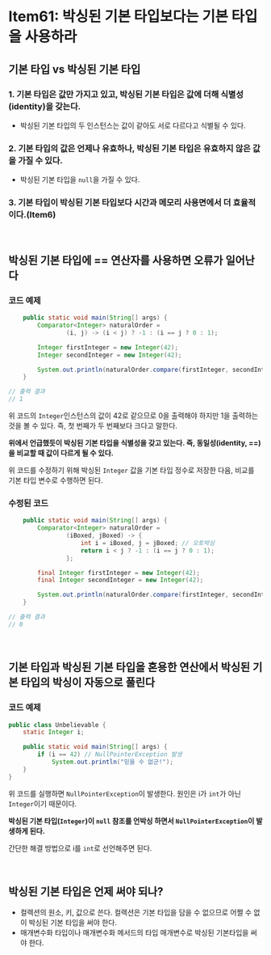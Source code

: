 # Item61: 박싱된 기본 타입보다는 기본 타입을 사용하라

## 기본 타입 vs 박싱된 기본 타입

### 1. 기본 타입은 값만 가지고 있고, 박싱된 기본 타입은 값에 더해 식별성(identity)을 갖는다.

- 박싱된 기본 타입의 두 인스턴스는 값이 같아도 서로 다르다고 식별될 수 있다.

### 2. 기본 타입의 값은 언제나 유효하나, 박싱된 기본 타입은 유효하지 않은 값을 가질 수 있다.

- 박싱된 기본 타입을 `null`을 가질 수 있다.

### 3. 기본 타입이 박싱된 기본 타입보다 시간과 메모리 사용면에서 더 효율적이다.(Item6)

</br >

## 박싱된 기본 타입에 == 연산자를 사용하면 오류가 일어난다

### 코드 예제

~~~java
    public static void main(String[] args) {
        Comparator<Integer> naturalOrder =
                (i, j) -> (i < j) ? -1 : (i == j ? 0 : 1);

        Integer firstInteger = new Integer(42);
        Integer secondInteger = new Integer(42);

        System.out.println(naturalOrder.compare(firstInteger, secondInteger));
    }

// 출력 결과
// 1
~~~

위 코드의 `Integer`인스턴스의 값이 42로 같으므로 0을 출력해야 하지만 1을 출력하는 것을 볼 수 있다. 즉, 첫 번째가 두 번째보다 크다고 말한다.

**위에서 언급했듯이 박싱된 기본 타입을 식별성을 갖고 있는다. 즉, 동일성(identity, ==)을 비교할 때 값이 다르게 될 수 있다.**

위 코드를 수정하기 위해 박싱된 `Integer` 값을 기본 타입 정수로 저장한 다음, 비교를 기본 타입 변수로 수행하면 된다.

### 수정된 코드

~~~java
    public static void main(String[] args) {
        Comparator<Integer> naturalOrder =
                (iBoxed, jBoxed) -> {
                    int i = iBoxed, j = jBoxed; // 오토박싱
                    return i < j ? -1 : (i == j ? 0 : 1);
                };

        final Integer firstInteger = new Integer(42);
        final Integer secondInteger = new Integer(42);

        System.out.println(naturalOrder.compare(firstInteger, secondInteger));
    }

// 출력 결과
// 0
~~~

</br >

## 기본 타입과 박싱된 기본 타입을 혼용한 연산에서 박싱된 기본 타입의 박싱이 자동으로 풀린다

### 코드 예제

~~~java
public class Unbelievable {
    static Integer i;

    public static void main(String[] args) {
        if (i == 42) // NullPointerException 발생
            System.out.println("믿을 수 없군!");
    }
}
~~~

위 코드를 실행하면 `NullPointerException`이 발생한다. 원인은 i가 `int`가 아닌 `Integer`이기 때문이다.

**박싱된 기본 타입(`Integer`)이 `null` 참조를 언박싱 하면서 `NullPointerException`이 발생하게 된다.**

간단한 해결 방법으로 i를 `int`로 선언해주면 된다.

</br >

## 박싱된 기본 타입은 언제 써야 되나?

- 컬렉션의 원소, 키, 값으로 쓴다. 컬렉션은 기본 타입을 담을 수 없으므로 어쩔 수 없이 박싱된 기본 타입을 써야 한다.
- 매개변수화 타입이나 매개변수화 메서드의 타입 매개변수로 박싱된 기본타입을 써야 한다.

